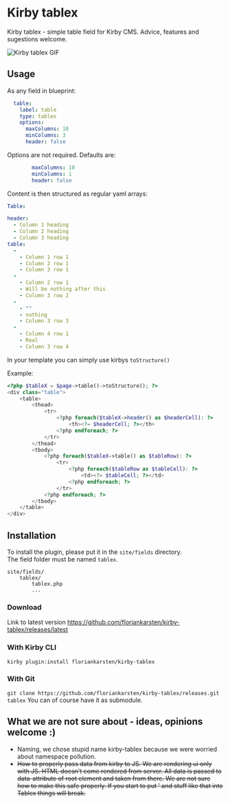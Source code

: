 <!-- ![Kirby tablex ](https://raw.githubusercontent.com/floriankarsten/kirby-tablex/stuff/FKAPPROVED.png "Kirby tablex") -->
# Kirby tablex

Kirby tablex - simple table field for Kirby CMS. Advice, features and sugestions welcome.



![Kirby tablex GIF](https://raw.githubusercontent.com/floriankarsten/kirby-tablex/stuff/kirby-tablex.gif "Kirby tablex GIF")

## Usage

As any field in blueprint:
```yaml
  table:
    label: table
    type: tablex
    options: 
      maxColumns: 10
      minColumns: 3
      header: false
```

Options are not required. Defaults are:
```yaml
        maxColumns: 10
        minColumns: 1
        header: false
```

Content is then structured as regular yaml arrays:
```yaml
Table: 

header:
  - Column 1 heading
  - Column 2 heading
  - Column 3 heading
table:
  - 
    - Column 1 row 1
    - Column 2 row 1
    - Column 3 row 1
  - 
    - Column 2 row 1
    - Will be nothing after this
    - Column 3 row 2
  - 
    - ""
    - nothing
    - Column 3 row 3
  - 
    - Column 4 row 1
    - Real
    - Column 3 row 4
```


In your template you can simply use kirbys ```toStructure()```

Example:
```php
<?php $tableX = $page->table()->toStructure(); ?>
<div class="table">
	<table>
		<thead>
			<tr>
				<?php foreach($tableX->header() as $headerCell): ?>
					<th><?= $headerCell; ?></th>
				<?php endforeach; ?>
			</tr>
		</thead>
		<tbody>
			<?php foreach($tableX->table() as $tableRow): ?>
				<tr>
					<?php foreach($tableRow as $tableCell): ?>
						<td><?= $tableCell; ?></td>
					<?php endforeach; ?>
				</tr>
			<?php endforeach; ?>
		</tbody>
	</table>
</div>
 ```



## Installation
To install the plugin, please put it in the `site/fields` directory.  
The field folder must be named `tablex`.

```
site/fields/
    tablex/
        tablex.php
        ...
```

### Download
Link to latest version https://github.com/floriankarsten/kirby-tablex/releases/latest

### With Kirby CLI
```kirby plugin:install floriankarsten/kirby-tablex```

### With Git
```git clone https://github.com/floriankarsten/kirby-tablex/releases.git tablex```
You can of course have it as submodule.



## What we are not sure about - ideas, opinions welcome :)
- Naming, we chose stupid name kirby-tablex because we were worried about namespace pollution.
- ~~How to properly pass data from kirby to JS. We are rendering ui only with JS. HTML doesn't come rendered from server. All data is passed to data-attribute of root element and taken from there. We are not sure how to make this safe properly. If you start to put \' and stuff like that into Tablex things will break.~~

